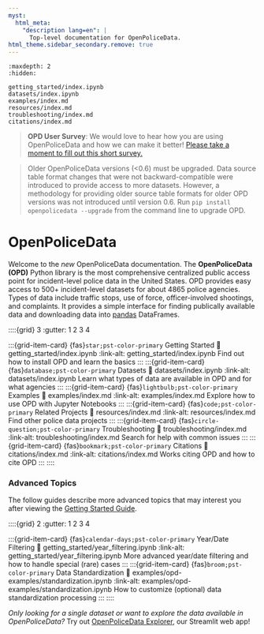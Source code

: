 ```yaml
---
myst:
  html_meta:
    "description lang=en": |
      Top-level documentation for OpenPoliceData.
html_theme.sidebar_secondary.remove: true
---
```


```{toctree}
:maxdepth: 2
:hidden:

getting_started/index.ipynb
datasets/index.ipynb
examples/index.md
resources/index.md
troubleshooting/index.md
citations/index.md
```

> **OPD User Survey**: We would love to hear how you are using OpenPoliceData and how we can make it better! [Please take a moment to fill out this short survey.](https://docs.google.com/forms/d/e/1FAIpQLScvhcKQwvPmUK6wV0YKQipGsTsz0uzyVdT8FQsQ5g2RBvNh0g/viewform?usp=pp_url)

> Older OpenPoliceData versions (<0.6) must be upgraded. Data source table format changes that were not backward-compatible were introduced to provide access to more datasets. However, a methodology for providing older source table formats for older OPD versions was not introduced until version 0.6. Run `pip install openpolicedata --upgrade` from the command line to upgrade OPD.

# OpenPoliceData

Welcome to the *new* OpenPoliceData documentation. The **OpenPoliceData (OPD)** Python library is the most comprehensive centralized public access point for incident-level police data in the United States. OPD provides easy access to 500+ incident-level datasets for about 4865 police agencies. Types of data include traffic stops, use of force, officer-involved shootings, and complaints. It provides a simple interface for finding publically available data and downloading data into [pandas](https://pandas.pydata.org/) DataFrames.

<!-- https://fontawesome.com/icons?d=gallery&amp%3Bm=free -->

::::{grid} 3
:gutter: 1 2 3 4

:::{grid-item-card} {fas}`star;pst-color-primary` Getting Started
:link: getting_started/index.ipynb
:link-alt: getting_started/index.ipynb
Find out how to install OPD and learn the basics
:::
:::{grid-item-card} {fas}`database;pst-color-primary` Datasets
:link: datasets/index.ipynb
:link-alt: datasets/index.ipynb
Learn what types of data are available in OPD and for what agencies
:::
:::{grid-item-card} {fas}`lightbulb;pst-color-primary` Examples
:link: examples/index.md
:link-alt: examples/index.md
Explore how to use OPD with Jupyter Notebooks 
:::
:::{grid-item-card} {fas}`code;pst-color-primary` Related Projects
:link: resources/index.md
:link-alt: resources/index.md
Find other police data projects
:::
:::{grid-item-card} {fas}`circle-question;pst-color-primary` Troubleshooting
:link: troubleshooting/index.md
:link-alt: troubleshooting/index.md
Search for help with common issues
:::
:::{grid-item-card} {fas}`bookmark;pst-color-primary` Citations
:link: citations/index.md
:link-alt: citations/index.md
Works citing OPD and how to cite OPD
:::
::::

### Advanced Topics
The follow guides describe more advanced topics that may interest you after viewing the [Getting Started Guide](./getting_started/index.ipynb).

::::{grid} 2
:gutter: 1 2 3 4

:::{grid-item-card} {fas}`calendar-days;pst-color-primary` Year/Date Filtering
:link: getting_started/year_filtering.ipynb
:link-alt: getting_started/year_filtering.ipynb
More advanced year/date filtering and how to handle special (rare) cases
:::
:::{grid-item-card} {fas}`broom;pst-color-primary` Data Standardization
:link: examples/opd-examples/standardization.ipynb
:link-alt: examples/opd-examples/standardization.ipynb
How to customize (optional) data standardization processing
:::
::::

*Only looking for a single dataset or want to explore the data available in OpenPoliceData?* Try out [OpenPoliceData Explorer](https://openpolicedata.streamlit.app/), our Streamlit web app!